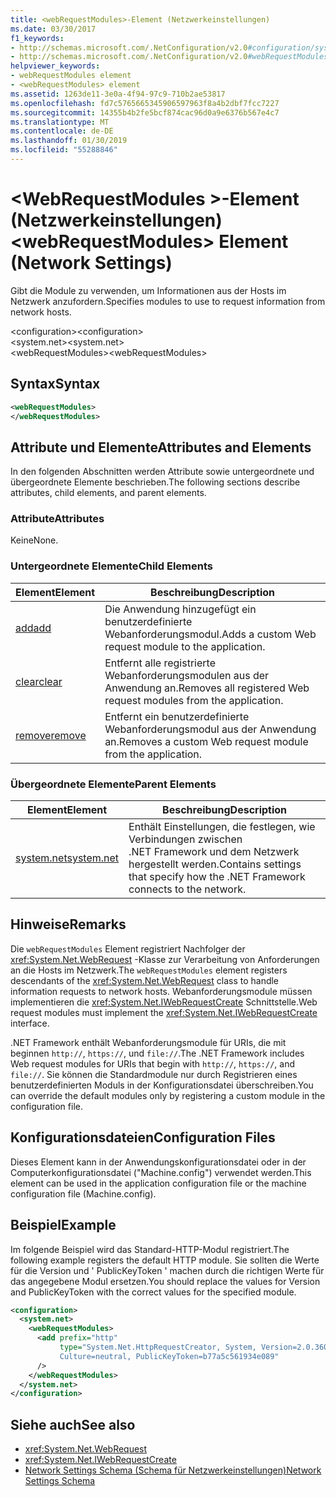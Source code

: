 ```yaml
---
title: <webRequestModules>-Element (Netzwerkeinstellungen)
ms.date: 03/30/2017
f1_keywords:
- http://schemas.microsoft.com/.NetConfiguration/v2.0#configuration/system.net/webRequestModules
- http://schemas.microsoft.com/.NetConfiguration/v2.0#webRequestModules
helpviewer_keywords:
- webRequestModules element
- <webRequestModules> element
ms.assetid: 1263de11-3e0a-4f94-97c9-710b2ae53817
ms.openlocfilehash: fd7c5765665345906597963f8a4b2dbf7fcc7227
ms.sourcegitcommit: 14355b4b2fe5bcf874cac96d0a9e6376b567e4c7
ms.translationtype: MT
ms.contentlocale: de-DE
ms.lasthandoff: 01/30/2019
ms.locfileid: "55288846"
---
```

# <a name="webrequestmodules-element-network-settings"></a><span data-ttu-id="ab311-102">\<WebRequestModules >-Element (Netzwerkeinstellungen)</span><span class="sxs-lookup"><span data-stu-id="ab311-102">\<webRequestModules> Element (Network Settings)</span></span>
<span data-ttu-id="ab311-103">Gibt die Module zu verwenden, um Informationen aus der Hosts im Netzwerk anzufordern.</span><span class="sxs-lookup"><span data-stu-id="ab311-103">Specifies modules to use to request information from network hosts.</span></span>  
  
 <span data-ttu-id="ab311-104">\<configuration></span><span class="sxs-lookup"><span data-stu-id="ab311-104">\<configuration></span></span>  
<span data-ttu-id="ab311-105">\<system.net></span><span class="sxs-lookup"><span data-stu-id="ab311-105">\<system.net></span></span>  
<span data-ttu-id="ab311-106">\<webRequestModules></span><span class="sxs-lookup"><span data-stu-id="ab311-106">\<webRequestModules></span></span>  
  
## <a name="syntax"></a><span data-ttu-id="ab311-107">Syntax</span><span class="sxs-lookup"><span data-stu-id="ab311-107">Syntax</span></span>  
  
```xml  
<webRequestModules>   
</webRequestModules>  
```  
  
## <a name="attributes-and-elements"></a><span data-ttu-id="ab311-108">Attribute und Elemente</span><span class="sxs-lookup"><span data-stu-id="ab311-108">Attributes and Elements</span></span>  
 <span data-ttu-id="ab311-109">In den folgenden Abschnitten werden Attribute sowie untergeordnete und übergeordnete Elemente beschrieben.</span><span class="sxs-lookup"><span data-stu-id="ab311-109">The following sections describe attributes, child elements, and parent elements.</span></span>  
  
### <a name="attributes"></a><span data-ttu-id="ab311-110">Attribute</span><span class="sxs-lookup"><span data-stu-id="ab311-110">Attributes</span></span>  
 <span data-ttu-id="ab311-111">Keine</span><span class="sxs-lookup"><span data-stu-id="ab311-111">None.</span></span>  
  
### <a name="child-elements"></a><span data-ttu-id="ab311-112">Untergeordnete Elemente</span><span class="sxs-lookup"><span data-stu-id="ab311-112">Child Elements</span></span>  
  
|<span data-ttu-id="ab311-113">**Element**</span><span class="sxs-lookup"><span data-stu-id="ab311-113">**Element**</span></span>|<span data-ttu-id="ab311-114">**Beschreibung**</span><span class="sxs-lookup"><span data-stu-id="ab311-114">**Description**</span></span>|  
|-----------------|---------------------|  
|[<span data-ttu-id="ab311-115">add</span><span class="sxs-lookup"><span data-stu-id="ab311-115">add</span></span>](../../../../../docs/framework/configure-apps/file-schema/network/add-element-for-webrequestmodules-network-settings.md)|<span data-ttu-id="ab311-116">Die Anwendung hinzugefügt ein benutzerdefinierte Webanforderungsmodul.</span><span class="sxs-lookup"><span data-stu-id="ab311-116">Adds a custom Web request module to the application.</span></span>|  
|[<span data-ttu-id="ab311-117">clear</span><span class="sxs-lookup"><span data-stu-id="ab311-117">clear</span></span>](../../../../../docs/framework/configure-apps/file-schema/network/clear-element-for-webrequestmodules-network-settings.md)|<span data-ttu-id="ab311-118">Entfernt alle registrierte Webanforderungsmodulen aus der Anwendung an.</span><span class="sxs-lookup"><span data-stu-id="ab311-118">Removes all registered Web request modules from the application.</span></span>|  
|[<span data-ttu-id="ab311-119">remove</span><span class="sxs-lookup"><span data-stu-id="ab311-119">remove</span></span>](../../../../../docs/framework/configure-apps/file-schema/network/remove-element-for-webrequestmodules-network-settings.md)|<span data-ttu-id="ab311-120">Entfernt ein benutzerdefinierte Webanforderungsmodul aus der Anwendung an.</span><span class="sxs-lookup"><span data-stu-id="ab311-120">Removes a custom Web request module from the application.</span></span>|  
  
### <a name="parent-elements"></a><span data-ttu-id="ab311-121">Übergeordnete Elemente</span><span class="sxs-lookup"><span data-stu-id="ab311-121">Parent Elements</span></span>  
  
|<span data-ttu-id="ab311-122">**Element**</span><span class="sxs-lookup"><span data-stu-id="ab311-122">**Element**</span></span>|<span data-ttu-id="ab311-123">**Beschreibung**</span><span class="sxs-lookup"><span data-stu-id="ab311-123">**Description**</span></span>|  
|-----------------|---------------------|  
|[<span data-ttu-id="ab311-124">system.net</span><span class="sxs-lookup"><span data-stu-id="ab311-124">system.net</span></span>](../../../../../docs/framework/configure-apps/file-schema/network/system-net-element-network-settings.md)|<span data-ttu-id="ab311-125">Enthält Einstellungen, die festlegen, wie Verbindungen zwischen .NET Framework und dem Netzwerk hergestellt werden.</span><span class="sxs-lookup"><span data-stu-id="ab311-125">Contains settings that specify how the .NET Framework connects to the network.</span></span>|  
  
## <a name="remarks"></a><span data-ttu-id="ab311-126">Hinweise</span><span class="sxs-lookup"><span data-stu-id="ab311-126">Remarks</span></span>  
 <span data-ttu-id="ab311-127">Die `webRequestModules` Element registriert Nachfolger der <xref:System.Net.WebRequest> -Klasse zur Verarbeitung von Anforderungen an die Hosts im Netzwerk.</span><span class="sxs-lookup"><span data-stu-id="ab311-127">The `webRequestModules` element registers descendants of the <xref:System.Net.WebRequest> class to handle information requests to network hosts.</span></span> <span data-ttu-id="ab311-128">Webanforderungsmodule müssen implementieren die <xref:System.Net.IWebRequestCreate> Schnittstelle.</span><span class="sxs-lookup"><span data-stu-id="ab311-128">Web request modules must implement the <xref:System.Net.IWebRequestCreate> interface.</span></span>  
  
 <span data-ttu-id="ab311-129">.NET Framework enthält Webanforderungsmodule für URIs, die mit beginnen `http://`, `https://`, und `file://`.</span><span class="sxs-lookup"><span data-stu-id="ab311-129">The .NET Framework includes Web request modules for URIs that begin with `http://`, `https://`, and `file://`.</span></span> <span data-ttu-id="ab311-130">Sie können die Standardmodule nur durch Registrieren eines benutzerdefinierten Moduls in der Konfigurationsdatei überschreiben.</span><span class="sxs-lookup"><span data-stu-id="ab311-130">You can override the default modules only by registering a custom module in the configuration file.</span></span>  
  
## <a name="configuration-files"></a><span data-ttu-id="ab311-131">Konfigurationsdateien</span><span class="sxs-lookup"><span data-stu-id="ab311-131">Configuration Files</span></span>  
 <span data-ttu-id="ab311-132">Dieses Element kann in der Anwendungskonfigurationsdatei oder in der Computerkonfigurationsdatei ("Machine.config") verwendet werden.</span><span class="sxs-lookup"><span data-stu-id="ab311-132">This element can be used in the application configuration file or the machine configuration file (Machine.config).</span></span>  
  
## <a name="example"></a><span data-ttu-id="ab311-133">Beispiel</span><span class="sxs-lookup"><span data-stu-id="ab311-133">Example</span></span>  
 <span data-ttu-id="ab311-134">Im folgende Beispiel wird das Standard-HTTP-Modul registriert.</span><span class="sxs-lookup"><span data-stu-id="ab311-134">The following example registers the default HTTP module.</span></span> <span data-ttu-id="ab311-135">Sie sollten die Werte für die Version und ' PublicKeyToken ' machen durch die richtigen Werte für das angegebene Modul ersetzen.</span><span class="sxs-lookup"><span data-stu-id="ab311-135">You should replace the values for Version and PublicKeyToken with the correct values for the specified module.</span></span>  
  
```xml  
<configuration>  
  <system.net>  
    <webRequestModules>  
      <add prefix="http"  
           type="System.Net.HttpRequestCreator, System, Version=2.0.3600.0,  
           Culture=neutral, PublicKeyToken=b77a5c561934e089"  
      />  
    </webRequestModules>  
  </system.net>  
</configuration>  
```  
  
## <a name="see-also"></a><span data-ttu-id="ab311-136">Siehe auch</span><span class="sxs-lookup"><span data-stu-id="ab311-136">See also</span></span>
- <xref:System.Net.WebRequest>
- <xref:System.Net.IWebRequestCreate>
- [<span data-ttu-id="ab311-137">Network Settings Schema (Schema für Netzwerkeinstellungen)</span><span class="sxs-lookup"><span data-stu-id="ab311-137">Network Settings Schema</span></span>](../../../../../docs/framework/configure-apps/file-schema/network/index.md)
